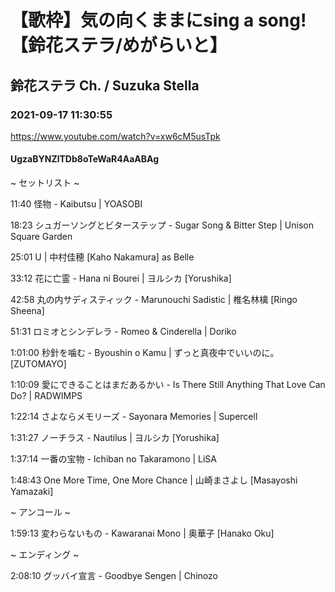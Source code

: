 # 【歌枠】気の向くままにsing a song!【鈴花ステラ/めがらいと】
## 鈴花ステラ Ch. / Suzuka Stella
### 2021-09-17 11:30:55
https://www.youtube.com/watch?v=xw6cM5usTpk
#### UgzaBYNZlTDb8oTeWaR4AaABAg
~ セットリスト ~

11:40	怪物 - Kaibutsu | YOASOBI

18:23	シュガーソングとビターステップ - Sugar Song & Bitter Step | Unison Square Garden

25:01	U | 中村佳穂 [Kaho Nakamura] as Belle

33:12	花に亡霊 - Hana ni Bourei | ヨルシカ [Yorushika]

42:58	丸の内サディスティック - Marunouchi Sadistic | 椎名林檎 [Ringo Sheena]

51:31	ロミオとシンデレラ - Romeo & Cinderella | Doriko

1:01:00	秒針を噛む - Byoushin o Kamu | ずっと真夜中でいいのに。[ZUTOMAYO]

1:10:09	愛にできることはまだあるかい - Is There Still Anything That Love Can Do? | RADWIMPS

1:22:14	さよならメモリーズ - Sayonara Memories | Supercell

1:31:27	ノーチラス - Nautilus | ヨルシカ [Yorushika]

1:37:14	一番の宝物 - Ichiban no Takaramono | LiSA

1:48:43	One More Time, One More Chance | 山崎まさよし [Masayoshi Yamazaki]



~ アンコール ~

1:59:13	変わらないもの - Kawaranai Mono | 奥華子 [Hanako Oku]



~ エンディング ~

2:08:10	グッバイ宣言 - Goodbye Sengen | Chinozo

